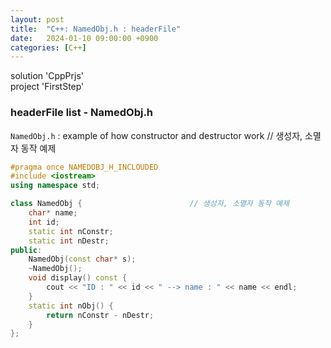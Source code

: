 ```yaml
---
layout: post
title:  "C++: NamedObj.h : headerFile"
date:   2024-01-10 09:00:00 +0900
categories: [C++]
---
```


solution 'CppPrjs'   
project 'FirstStep'   
   
### headerFile list - NamedObj.h   
`NamedObj.h` : example of how constructor and destructor work // 생성자, 소멸자 동작 예제   
   
```cpp
#pragma once NAMEDOBJ_H_INCLOUDED
#include <iostream>
using namespace std;

class NamedObj {						// 생성자, 소멸자 동작 예제
	char* name;
	int id;
	static int nConstr;
	static int nDestr;
public:
	NamedObj(const char* s);
	~NamedObj();
	void display() const {
		cout << "ID : " << id << " --> name : " << name << endl;
	}
	static int nObj() {
		return nConstr - nDestr;
	}
};
```
